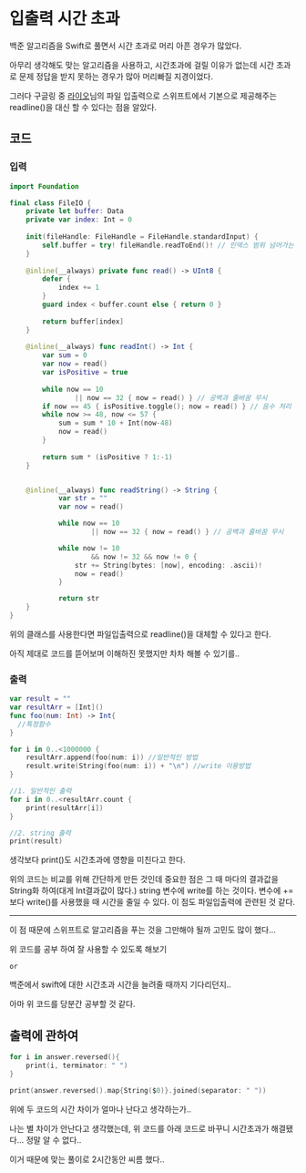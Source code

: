 #  입출력 시간 초과
백준 알고리즘을 Swift로 풀면서 시간 초과로 머리 아픈 경우가 많았다.

아무리 생각해도 맞는 알고리즘을 사용하고, 시간초과에 걸릴 이유가 없는데 시간 초과로 문제 정답을 받지 못하는 경우가 많아 머리빠질 지경이었다.

그러다 구글링 중 [라이오](https://github.com/JCSooHwanCho)님의 파일 입출력으로 스위프트에서 기본으로 제공해주는 readline()을 대신 할 수 있다는 점을 알았다.

## 코드
### 입력
```swift
import Foundation

final class FileIO {
    private let buffer: Data
    private var index: Int = 0
    
    init(fileHandle: FileHandle = FileHandle.standardInput) {
        self.buffer = try! fileHandle.readToEnd()! // 인덱스 범위 넘어가는 것 방지
    }
    
    @inline(__always) private func read() -> UInt8 {
        defer {
            index += 1
        }
        guard index < buffer.count else { return 0 }
        
        return buffer[index]
    }
    
    @inline(__always) func readInt() -> Int {
        var sum = 0
        var now = read()
        var isPositive = true
        
        while now == 10
                || now == 32 { now = read() } // 공백과 줄바꿈 무시
        if now == 45 { isPositive.toggle(); now = read() } // 음수 처리
        while now >= 48, now <= 57 {
            sum = sum * 10 + Int(now-48)
            now = read()
        }
        
        return sum * (isPositive ? 1:-1)
    }


    @inline(__always) func readString() -> String {
            var str = ""
            var now = read()

            while now == 10
                    || now == 32 { now = read() } // 공백과 줄바꿈 무시

            while now != 10
                    && now != 32 && now != 0 {
                str += String(bytes: [now], encoding: .ascii)!
                now = read()
            }

            return str
    }
}
```

위의 클래스를 사용한다면 파일입출력으로 readline()을 대체할 수 있다고 한다.

아직 제대로 코드를 뜯어보며 이해하진 못했지만 차차 해볼 수 있기를..

### 출력
```swift
var result = ""
var resultArr = [Int]()
func foo(num: Int) -> Int{
  //특정함수
}

for i in 0..<1000000 {
    resultArr.append(foo(num: i)) //일반적인 방법
    result.write(String(foo(num: i)) + "\n") //write 이용방법
}

//1. 일반적인 출력
for i in 0..<resultArr.count {
    print(resultArr[i])
}

//2. string 출력
print(result)
```

생각보다 print()도 시간초과에 영향을 미친다고 한다. 

위의 코드는 비교를 위해 간단하게 만든 것인데 중요한 점은 그 때 마다의 결과값을 String화 하여(대게 Int결과값이 많다.) string 변수에 write를 하는 것이다. 변수에 += 보다 write()를 사용했을 때 시간을 줄일 수 있다. 이 점도 파일입출력에 관련된 것 같다.

***

이 점 때문에 스위프트로 알고리즘을 푸는 것을 그만해야 될까 고민도 많이 했다...

위 코드를 공부 하여 잘 사용할 수 있도록 해보기

    or

백준에서 swift에 대한 시간초과 시간을 늘려줄 때까지 기다리던지..

아마 위 코드를 당분간 공부할 것 같다.



## 출력에 관하여
```Swift
for i in answer.reversed(){
    print(i, terminator: " ")
}

print(answer.reversed().map{String($0)}.joined(separator: " "))
```

위에 두 코드의 시간 차이가 얼마나 난다고 생각하는가..

나는 별 차이가 안난다고 생각했는데, 위 코드를 아래 코드로 바꾸니 시간초과가 해결됐다...
정말 알 수 없다..

이거 때문에 맞는 풀이로 2시간동안 씨름 했다..
